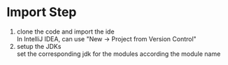 # Import Step
1. clone the code and import the ide<br/>
  In IntelliJ IDEA, can use "New -> Project from Version Control"<br/>
2. setup the JDKs<br/>
  set the corresponding jdk for the modules according the module name
